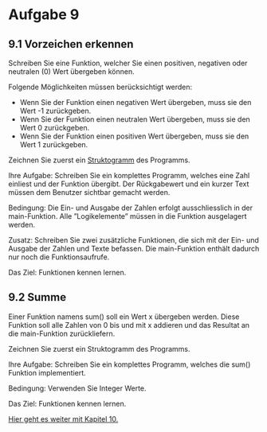 # Aufgabe 9
## 9.1 Vorzeichen erkennen

Schreiben Sie eine Funktion, welcher Sie einen positiven, negativen oder neutralen (0) Wert übergeben können.

Folgende Möglichkeiten müssen berücksichtigt werden:

* Wenn Sie der Funktion einen negativen Wert übergeben, muss sie den Wert -1 zurückgeben.
* Wenn Sie der Funktion einen neutralen Wert übergeben, muss sie den Wert 0 zurückgeben.
* Wenn Sie der Funktion einen positiven Wert übergeben, muss sie den Wert 1 zurückgeben.

Zeichnen Sie zuerst ein [Struktogramm](https://github.com/streusselhirni/hfict-he17-oop1-aufgaben/tree/master/kapitel0/out/struktogramme.pdf) des Programms.

Ihre Aufgabe: Schreiben Sie ein komplettes Programm, welches eine Zahl einliest und der Funktion übergibt. Der Rückgabewert und ein kurzer Text müssen dem Benutzer sichtbar gemacht werden.

Bedingung: Die Ein- und Ausgabe der Zahlen erfolgt ausschliesslich in der main-Funktion. Alle ”Logikelemente” müssen in die Funktion ausgelagert werden.

Zusatz: Schreiben Sie zwei zusätzliche Funktionen, die sich mit der Ein- und Ausgabe der Zahlen und Texte befassen. Die main-Funktion enthält dadurch nur noch die Funktionsaufrufe.

Das Ziel: Funktionen kennen lernen.

## 9.2 Summe
Einer Funktion namens sum() soll ein Wert x übergeben werden. Diese Funktion soll alle Zahlen von 0 bis und mit x addieren und das Resultat an die main-Funktion zurückliefern.

Zeichnen Sie zuerst ein Struktogramm des Programms.

Ihre Aufgabe: Schreiben Sie ein komplettes Programm, welches die sum() Funktion implementiert.

Bedingung: Verwenden Sie Integer Werte. 

Das Ziel: Funktionen kennen lernen.

[Hier geht es weiter mit Kapitel 10.](https://github.com/streusselhirni/hfict-he17-oop1-aufgaben/tree/master/kapitel10)
